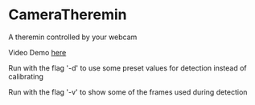 # CameraTheremin
A theremin controlled by your webcam

Video Demo <a href="https://www.youtube.com/watch?v=HO9WqtaXeNo">here</a>

Run with the flag '-d' to use some preset values for detection instead of calibrating 

Run with the flag '-v' to show some of the frames used during detection
